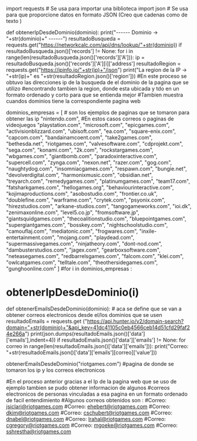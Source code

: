 import requests   # Se usa para importar una biblioteca
import json  # Se usa para que proporcione datos en formato JSON (Creo que cadenas como de texto )

def obtenerIpDesdeDominio(dominio):
    print("------ Dominio -> "+str(dominio)+" ------")
    resultadoBusqueda = requests.get("https://networkcalc.com/api/dns/lookup/"+str(dominio))
    if resultadoBusqueda.json()['records'] != None:
        for i in range(len(resultadoBusqueda.json()['records']['A'])):
            ip = resultadoBusqueda.json()['records']['A'][i]['address']
            resultadoRegion = requests.get("https://ipinfo.io/"+str(ip)+"/json")
            print("La region de la IP -> "+str(ip)+" es "+str(resultadoRegion.json()['region']))
            #En este proceso se obtuvo las direcciones ip de la busqueda de el dominio de la pagina que se utilizo
            #encontrando tambien la region, donde esta ubicada y tdo en un formato ordenado y corto para que se entienda mejor
            #Tambien muestra cuandos dominios tiene la correspondiente pagina web

dominios_empresas  = [    # son los ejemplos de paginas que se tomaron para obtener las ip
    "nintendo.com",        #En estos casos correos o paginas de videojuegos
    "playstation.com",
    "microsoft.com",
    "epicgames.com",
    "activisionblizzard.com",
    "ubisoft.com",
    "ea.com",
    "square-enix.com",
    "capcom.com",
    "bandainamcoent.com",
    "take2games.com",
    "bethesda.net",
    "riotgames.com",
    "valvesoftware.com",
    "cdprojekt.com",
    "sega.com",
    "konami.com",
    "2k.com",
    "rockstargames.com",
    "wbgames.com",
    "giantbomb.com",
    "paradoxinteractive.com",
    "supercell.com",
    "zynga.com",
    "nexon.net",
    "razer.com",
    "gog.com",
    "naughtydog.com",
    "insomniacgames.com",
    "respawn.com",
    "bungie.net",
    "devolverdigital.com",
    "harmonixmusic.com",
    "obsidian.net",
    "treyarch.com",
    "remedygames.com",
    "platinumgames.com",
    "team17.com",
    "fatsharkgames.com",
    "hellogames.org",
    "behaviourinteractive.com",
    "kojimaproductions.com",
    "asobostudio.com",
    "frontier.co.uk",
    "doublefine.com",
    "warframe.com",
    "crytek.com",
    "psyonix.com",
    "hirezstudios.com",
    "arkane-studios.com",
    "tangogameworks.com",
    "ioi.dk",
    "zenimaxonline.com",
    "level5.co.jp",
    "fromsoftware.jp",
    "giantsquidgames.com",
    "thecoalitionstudio.com",
    "bluepointgames.com",
    "supergiantgames.com",
    "bosskey.com",
    "nightschoolstudio.com",
    "camouflaj.com",
    "mediatonic.com",
    "frogwares.com",
    "inxile-entertainment.com",
    "mojang.com",
    "playdead.com",
    "supermassivegames.com",
    "ninjatheory.com",
    "dont-nod.com",
    "dambusterstudios.com",
    "jagex.com",
    "gearboxsoftware.com",
    "neteasegames.com",
    "redbarrelsgames.com",
    "falcom.com",
    "klei.com",
    "owlcatgames.com",
    "telltale.com",
    "theothersidegames.com",
    "gunghoonline.com"
]
#for i in dominios_empresas :
#    obtenerIpDesdeDominio(i)

def obtenerEmailsDesdeDominio(dominio):  # aca se define que se van a obtener correos electronicos desde el/los dominios que se usen
    resultadoEmails = requests.get ("https://api.hunter.io/v2/domain-search?domain="+str(dominio)+"&api_key=41dc41105c0eb4566ceb14d51cfd29faf24e266a")
    print(json.dumps(resultadoEmails.json()['data']['emails'],indent=4))
    if resultadoEmails.json()['data']['emails'] != None:
        for correo in range(len(resultadoEmails.json()['data']['emails'])):
            print("Correo: "+str(resultadoEmails.json()['data']['emails'][correo]['value']))

obtenerEmailsDesdeDominio("riotgames.com") #pagina de donde se tomaron los ip y los correos electronicos

#En el proceso anterior gracias a el Ip de la pagina web que se uso de ejemplo tambien se pudo obtener informacion de algunos
#correos electronicos de personas vinculadas a esa pagina en un formato ordenado de facil entendimiento
#Algunos correos obtenidos son :
#Correo: jsiclari@riotgames.com
#Correo: ehebert@riotgames.com
#Correo: dkim@riotgames.com
#Correo: cschubert@riotgames.com
#Correo: dnabel@riotgames.com
#Correo: lrahal@riotgames.com
#Correo: cgregory@riotgames.com
#Correo: mgoeke@riotgames.com
#Correo: sshrestha@riotgames.com
